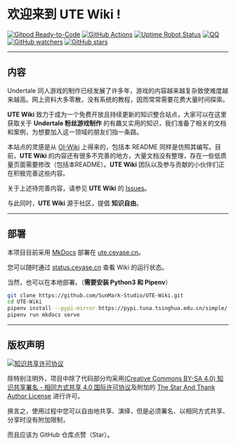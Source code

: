 # 欢迎来到 UTE Wiki !

[![Gitpod Ready-to-Code](https://img.shields.io/badge/Gitpod-Ready--to--Code-brightgreen?logo=gitpod&style=flat-square)](https://github.com/SunMark-Studio/UTE-Wiki)  [![GitHub Actions](https://img.shields.io/github/actions/workflow/status/SunMark-Studio/UTE-Wiki/build.yml?style=flat-square&branch=master)](https://github.com/SunMark-Studio/UTE-Wiki/actions/workflows/build.yml)  [![Uptime Robot Status](https://img.shields.io/uptimerobot/status/m781254113-3e3bac467c64fc99eafd383e.svg?style=flat-square)](https://status.ceyase.cn/) [![QQ](https://img.shields.io/badge/QQ-UTE%20Group-blu?style=flat-square&logo=tencent-qq)](https://qm.qq.com/q/UBfHjKXzIC)  [![GitHub watchers](https://img.shields.io/github/watchers/SunMark-Studio/UTE-Wiki.svg?style=social&label=Watch)](https://github.com/SunMark-Studio/UTE-Wiki)  [![GitHub stars](https://img.shields.io/github/stars/SunMark-Studio/UTE-Wiki.svg?style=social&label=Stars)](https://github.com/SunMark-Studio/UTE-Wiki)

* * *

## 内容

Undertale 同人游戏的制作已经发展了许多年，游戏的内容越来越复杂致使难度越来越高。网上资料大多零散，没有系统的教程，因而常常需要花费大量时间探索。

**UTE Wiki** 致力于成为一个免费开放且持续更新的知识整合站点，大家可以在这里获取关于 **Undertale 粉丝游戏制作** 的有趣又实用的知识，我们准备了相关的文档和案例，为想要加入这一领域的朋友们指一条路。

本站点的灵感是从 [OI-Wiki](https://oi-wiki.org/) 上得来的，包括本 README 同样是仿照其编写。目前，**UTE Wiki** 的内容还有很多不完善的地方，大量文档没有整理，存在一些低质量页面需要修改（包括本README）。**UTE Wiki** 团队以及参与贡献的小伙伴们正在积极完善这些内容。

关于上述待完善内容，请参见 **UTE Wiki** 的 [Issues](https://github.com/SunMark-Studio/UTE-Wiki/issues)。

与此同时，**UTE Wiki** 源于社区，提倡 **知识自由**。

* * *

## 部署

本项目目前采用 [MkDocs](https://github.com/mkdocs/mkdocs) 部署在 [ute.ceyase.cn](https://ute.ceyase.cn)。

您可以随时通过 [status.ceyase.cn](https://status.ceyase.cn) 查看 Wiki 的运行状态。

当然，也可以在本地部署。（**需要安装 Python3 和 Pipenv**）

```bash
git clone https://github.com/SunMark-Studio/UTE-Wiki.git
cd UTE-Wiki
pipenv install --pypi-mirror https://pypi.tuna.tsinghua.edu.cn/simple/
pipenv run mkdocs serve
```

* * *

## 版权声明

<a rel="license" href="https://creativecommons.org/licenses/by-sa/4.0/"><img alt="知识共享许可协议" style="border-width:0" src="https://i.creativecommons.org/l/by-sa/4.0/88x31.png" /></a>

除特别注明外，项目中除了代码部分均采用<a rel="license" href="https://creativecommons.org/licenses/by-sa/4.0/deed.zh">(Creative Commons BY-SA 4.0) 知识共享署名 - 相同方式共享 4.0 国际许可协议</a>及附加的 [The Star And Thank Author License](https://github.com/zTrix/sata-license) 进行许可。

换言之，使用过程中您可以自由地共享、演绎，但是必须署名、以相同方式共享、分享时没有附加限制，

而且应该为 GitHub 仓库点赞（Star）。
